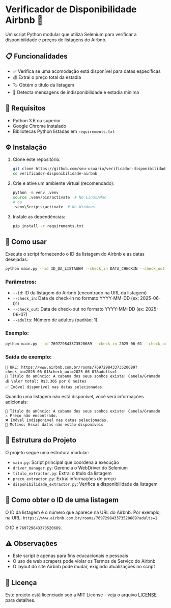 # Verificador de Disponibilidade Airbnb 🏡

Um script Python modular que utiliza Selenium para verificar a disponibilidade e preços de listagens do Airbnb.

## 📋 Funcionalidades

- ✅ Verifica se uma acomodação está disponível para datas específicas
- 💰 Extrai o preço total da estadia
- 🏷️ Obtém o título da listagem
- 📅 Detecta mensagens de indisponibilidade e estadia mínima

## 🔧 Requisitos

- Python 3.6 ou superior
- Google Chrome instalado
- Bibliotecas Python listadas em `requirements.txt`

## ⚙️ Instalação

1. Clone este repositório:
   ```bash
   git clone https://github.com/seu-usuario/verificador-disponibilidade-airbnb.git
   cd verificador-disponibilidade-airbnb
   ```

2. Crie e ative um ambiente virtual (recomendado):
   ```bash
   python -m venv .venv
   source .venv/bin/activate  # No Linux/Mac
   # ou
   .venv\Scripts\activate  # No Windows
   ```

3. Instale as dependências:
   ```bash
   pip install -r requirements.txt
   ```

## 🚀 Como usar

Execute o script fornecendo o ID da listagem do Airbnb e as datas desejadas:

```bash
python main.py --id ID_DA_LISTAGEM --check_in DATA_CHECKIN --check_out DATA_CHECKOUT --adults NUMERO_ADULTOS
```

### Parâmetros:

- `--id`: ID da listagem do Airbnb (encontrado na URL da listagem)
- `--check_in`: Data de check-in no formato YYYY-MM-DD (ex: 2025-06-01)
- `--check_out`: Data de check-out no formato YYYY-MM-DD (ex: 2025-06-07)
- `--adults`: Número de adultos (padrão: 1)

### Exemplo:

```bash
python main.py --id 769729843373520689 --check_in 2025-06-01 --check_out 2025-06-07 --adults 1
```

### Saída de exemplo:

```
🔗 URL: https://www.airbnb.com.br/rooms/769729843373520689?check_in=2025-06-01&check_out=2025-06-07&adults=1
🏡 Título do anúncio: A cabana dos seus sonhos existe! Canela/Gramado
💰 Valor total: R$3.366 por 6 noites
✅ Imóvel disponível nas datas selecionadas.
```

Quando uma listagem não está disponível, você verá informações adicionais:

```
🏡 Título do anúncio: A cabana dos seus sonhos existe! Canela/Gramado
⚠️ Preço não encontrado.
❌ Imóvel indisponível nas datas selecionadas.
📝 Motivo: Essas datas não estão disponíveis
```

## 🧩 Estrutura do Projeto

O projeto segue uma estrutura modular:

- `main.py`: Script principal que coordena a execução
- `driver_manager.py`: Gerencia o WebDriver do Selenium
- `titulo_extractor.py`: Extrai o título da listagem
- `preco_extractor.py`: Extrai informações de preço
- `disponibilidade_extractor.py`: Verifica a disponibilidade da listagem

## 📝 Como obter o ID de uma listagem

O ID da listagem é o número que aparece na URL do Airbnb. Por exemplo, na URL:
`https://www.airbnb.com.br/rooms/769729843373520689?adults=1`

O ID é `769729843373520689`.

## ⚠️ Observações

- Este script é apenas para fins educacionais e pessoais
- O uso de web scrapers pode violar os Termos de Serviço do Airbnb
- O layout do site Airbnb pode mudar, exigindo atualizações no script

## 📄 Licença

Este projeto está licenciado sob a MIT License - veja o arquivo [LICENSE](LICENSE) para detalhes.
